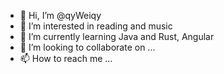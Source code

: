 - 👋 Hi, I’m @qyWeiqy
- 👀 I’m interested in reading and music
- 🌱 I’m currently learning Java and Rust, Angular
- 💞️ I’m looking to collaborate on ...
- 📫 How to reach me ...

<!---
qyWeiqy/qyWeiqy is a ✨ special ✨ repository because its `README.md` (this file) appears on your GitHub profile.
You can click the Preview link to take a look at your changes.
--->
